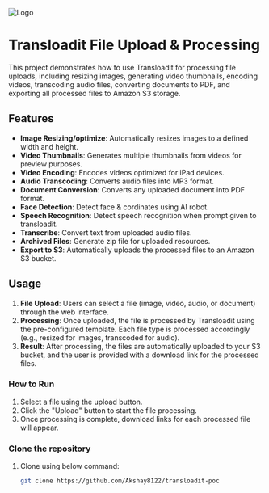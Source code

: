 ![Logo](https://www.simform.com/wp-content/uploads/2022/12/logo.svg)

# Transloadit File Upload & Processing

This project demonstrates how to use Transloadit for processing file uploads, including resizing images, generating video thumbnails, encoding videos, transcoding audio files, converting documents to PDF, and exporting all processed files to Amazon S3 storage.

## Features

- **Image Resizing/optimize**: Automatically resizes images to a defined width and height.
- **Video Thumbnails**: Generates multiple thumbnails from videos for preview purposes.
- **Video Encoding**: Encodes videos optimized for iPad devices.
- **Audio Transcoding**: Converts audio files into MP3 format.
- **Document Conversion**: Converts any uploaded document into PDF format.
- **Face Detection**: Detect face & cordinates using AI robot.
- **Speech Recognition**: Detect speech recognition when prompt given to transloadit.
- **Transcribe**: Convert text from uploaded audio files.
- **Archived Files**: Generate zip file for uploaded resources.
- **Export to S3**: Automatically uploads the processed files to an Amazon S3 bucket.

## Usage

1. **File Upload**: Users can select a file (image, video, audio, or document) through the web interface.
2. **Processing**: Once uploaded, the file is processed by Transloadit using the pre-configured template. Each file type is processed accordingly (e.g., resized for images, transcoded for audio).
3. **Result**: After processing, the files are automatically uploaded to your S3 bucket, and the user is provided with a download link for the processed files.

### How to Run

1. Select a file using the upload button.
2. Click the "Upload" button to start the file processing.
3. Once processing is complete, download links for each processed file will appear.

### Clone the repository

1. Clone using below command:
   ```bash
   git clone https://github.com/Akshay8122/transloadit-poc
   ```
